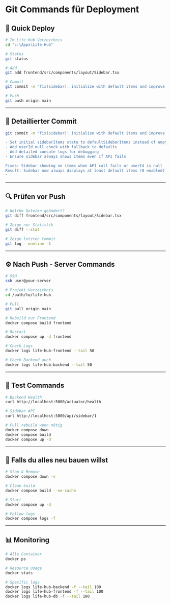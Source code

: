 # Git Commands für Deployment

## 🚀 Quick Deploy

```bash
# Im Life Hub Verzeichnis
cd "c:\Apps\Life Hub"

# Status
git status

# Add
git add frontend/src/components/layout/Sidebar.tsx

# Commit
git commit -m "fix(sidebar): initialize with default items and improve error handling"

# Push
git push origin main
```

---

## 📝 Detaillierter Commit

```bash
git commit -m "fix(sidebar): initialize with default items and improve error handling

- Set initial sidebarItems state to defaultSidebarItems instead of empty array
- Add userId null check with fallback to defaults  
- Add detailed console logs for debugging
- Ensure sidebar always shows items even if API fails

Fixes: Sidebar showing no items when API call fails or userId is null
Result: Sidebar now always displays at least default items (8 enabled)
"
```

---

## 🔍 Prüfen vor Push

```bash
# Welche Dateien geändert?
git diff frontend/src/components/layout/Sidebar.tsx

# Zeige nur Statistik
git diff --stat

# Zeige letzten Commit
git log --oneline -1
```

---

## ⚙️ Nach Push - Server Commands

```bash
# SSH
ssh user@your-server

# Projekt Verzeichnis
cd /path/to/life-hub

# Pull
git pull origin main

# Rebuild nur Frontend
docker compose build frontend

# Restart
docker compose up -d frontend

# Check Logs
docker logs life-hub-frontend --tail 50

# Check Backend auch
docker logs life-hub-backend --tail 50
```

---

## 🧪 Test Commands

```bash
# Backend Health
curl http://localhost:5000/actuator/health

# Sidebar API
curl http://localhost:5000/api/sidebar/1

# Full rebuild wenn nötig
docker compose down
docker compose build
docker compose up -d
```

---

## 🔄 Falls du alles neu bauen willst

```bash
# Stop & Remove
docker compose down -v

# Clean build
docker compose build --no-cache

# Start
docker compose up -d

# Follow logs
docker compose logs -f
```

---

## 📊 Monitoring

```bash
# Alle Container
docker ps

# Resource Usage
docker stats

# Specific logs
docker logs life-hub-backend -f --tail 100
docker logs life-hub-frontend -f --tail 100
docker logs life-hub-db -f --tail 100
```
